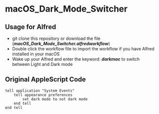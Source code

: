 # macOS_Dark_Mode_Switcher

## Usage for Alfred
- git clone this repository or download the file (***macOS_Dark_Mode_Switcher.alfredworkflow***)
- Double click the workflow file to import the workflow if you have Alfred installed in your macOS
- Wake up your Alfred and enter the keyword: ***darkmac*** to switch between Light and Dark mode

## Original AppleScript Code
```
tell application "System Events"
	tell appearance preferences
		set dark mode to not dark mode
	end tell
end tell
```